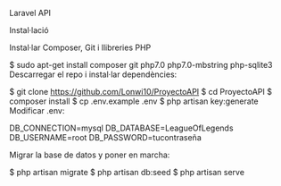 Laravel API

Instal·lació

Instal·lar Composer, Git i llibreries PHP

$ sudo apt-get install composer git php7.0 php7.0-mbstring php-sqlite3
Descarregar el repo i instal·lar dependències:

$ git clone https://github.com/Lonwi10/ProyectoAPI
$ cd ProyectoAPI
$ composer install
$ cp .env.example .env
$ php artisan key:generate
Modificar .env:

DB_CONNECTION=mysql
DB_DATABASE=LeagueOfLegends
DB_USERNAME=root
DB_PASSWORD=tucontraseña

Migrar la base de datos y poner en marcha:

$ php artisan migrate
$ php artisan db:seed
$ php artisan serve
